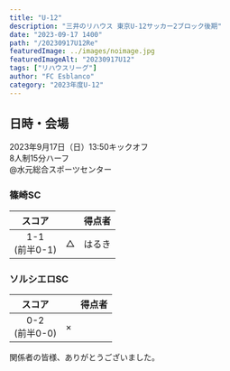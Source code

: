 ```yaml
---
title: "U-12"
description: "三井のリハウス 東京U-12サッカー2ブロック後期"
date: "2023-09-17 1400"
path: "/20230917U12Re"
featuredImage: ../images/noimage.jpg
featuredImageAlt: "20230917U12"
tags: ["リハウスリーグ"]
author: "FC Esblanco"
category: "2023年度U-12"
---
```


## 日時・会場

2023年9月17日（日）13:50キックオフ<br>
8人制15分ハーフ<br>
@水元総合スポーツセンター

### 篠崎SC

| スコア |   | 得点者  |
|:------:|:-:|:--------|
| 1-1</br>(前半0-1)| △ |はるき|

### ソルシエロSC

| スコア |   | 得点者  |
|:------:|:-:|:--------|
| 0-2</br>(前半0-0)| × ||

関係者の皆様、ありがとうございました。